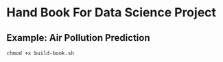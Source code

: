 # Hand Book For Data Science Project 

## Example: Air Pollution Prediction

```
chmod +x build-book.sh
```